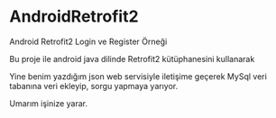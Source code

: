 # AndroidRetrofit2
Android Retrofit2 Login ve Register Örneği

Bu proje ile android java dilinde Retrofit2 kütüphanesini kullanarak

Yine benim yazdığım json web servisiyle iletişime geçerek MySql veri tabanına veri ekleyip, sorgu yapmaya yarıyor.

Umarım işinize yarar.

